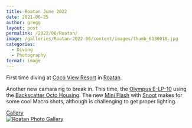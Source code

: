 ```yaml
---
title: Roatan June 2022
date: 2021-06-25
author: gregg
layout: post
permalink: /2022/06/Roatan/
image: /galleries/Roatan-2022-06/content/images/thumb_6130018.jpg
categories:
  - Diving
  - Photography
format: image
---
```

First time diving at [Coco View Resort](https://www.cocoviewresort.com) in [Roatan](https://en.wikipedia.org/wiki/Roatán).

Another new camara rig to break in. This time, the [Olympus E-LP-10](https://www.backscatter.com/Olympus-PEN-E-PL10-Camera) using the [Backscatter Octo Housing](https://www.backscatter.com/Backscatter-Olympus-PEN-E-PL9-E-PL10-Underwater-Housing-UH-EPL10). The new [Mini Flash](https://www.backscatter.com/Backscatter-Mini-Flash-Underwater-Strobe) with [Snoot](https://www.backscatter.com/Backscatter-Optical-Snoot-for-Backscatter-Mini-Flash-1) makes for some cool Macro shots, although is challenging to get proper lighting.

<a href="https://lightroom.adobe.com/gallery/7b25cc9c355b4a5dbc0e0e2c81bdd444/albums/4c0d6945ebc842eaa3f2ec6bea956495/assets" jscontroller="false" rel="qtposter">
  Gallery<br/>
  <img alt="Roatan Photo Gallery" src="/galleries/Roatan-2022-06/content/images/thumb_6130018.jpg"/>
</a>